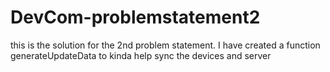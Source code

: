 # DevCom-problemstatement2
this is the solution for the 2nd problem statement. 
I have created a function generateUpdateData to kinda help sync the devices and server
